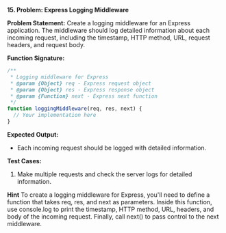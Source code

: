 **15. Problem: Express Logging Middleware**

**Problem Statement:**
Create a logging middleware for an Express application. The middleware should log detailed information about each incoming request, including the timestamp, HTTP method, URL, request headers, and request body.

**Function Signature:**
```javascript
/**
 * Logging middleware for Express
 * @param {Object} req - Express request object
 * @param {Object} res - Express response object
 * @param {Function} next - Express next function
 */
function loggingMiddleware(req, res, next) {
  // Your implementation here
}
```

**Expected Output:**
- Each incoming request should be logged with detailed information.

**Test Cases:**
1. Make multiple requests and check the server logs for detailed information.

**Hint**
To create a logging middleware for Express, you'll need to define a function that takes req, res, and next as parameters. Inside this function, use console.log to print the timestamp, HTTP method, URL, headers, and body of the incoming request. Finally, call next() to pass control to the next middleware.




